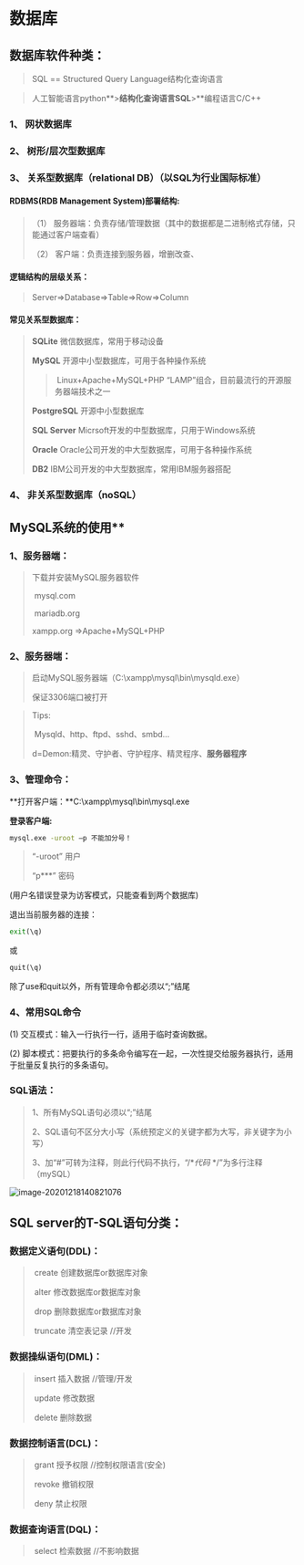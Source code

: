 # 数据库

## 数据库软件种类：

> SQL == Structured Query Language结构化查询语言

> 人工智能语言python**>**结构化查询语言SQL**>**编程语言C/C++

### 1、 网状数据库

### 2、 树形/层次型数据库

### 3、 关系型数据库（relational DB）（以SQL为行业国际标准）

#### **RDBMS(RDB Management System)部署结构:**

>
> （1）  服务器端：负责存储/管理数据（其中的数据都是二进制格式存储，只能通过客户端查看）
>
> （2）  客户端：负责连接到服务器，增删改查、

#### **逻辑结构的层级关系：**

> Server=>Database=>Table=>Row=>Column

#### **常见关系型数据库：**

>**SQLite**			微信数据库，常用于移动设备
>
>**MySQL**			开源中小型数据库，可用于各种操作系统
>
>> ​				Linux+Apache+MySQL+PHP
>> ​	“LAMP”组合，目前最流行的开源服务器端技术之一
>
>**PostgreSQL**	开源中小型数据库
>
>**SQL Server**	Micrsoft开发的中型数据库，只用于Windows系统
>
>**Oracle**			Oracle公司开发的中大型数据库，可用于各种操作系统
>
>**DB2**				IBM公司开发的中大型数据库，常用IBM服务器搭配

### 4、 非关系型数据库（noSQL）

## MySQL系统的使用**

### 1、服务器端：

> 下载并安装MySQL服务器软件
>
> ​	 mysql.com
>
> ​	 mariadb.org
>
>  	xampp.org =>Apache+MySQL+PHP

### 2、服务器端：

>启动MySQL服务器端（C:\xampp\mysql\bin\mysqld.exe）
>
>保证3306端口被打开

> Tips:
>
> ​	Mysqld、http、ftpd、sshd、smbd…
>
> d=Demon:精灵、守护者、守护程序、精灵程序、**服务器程序**

### 3、管理命令：

**打开客户端：**C:\xampp\mysql\bin\mysql.exe

**登录客户端:**

```cmd
mysql.exe -uroot –p 不能加分号！
```

> “-uroot”	用户 
>
> “p***”	密码

(用户名错误登录为访客模式，只能查看到两个数据库)

退出当前服务器的连接：

```cmd
exit(\q)
```

或

```cmd
quit(\q)
```

除了use和quit以外，所有管理命令都必须以“;”结尾

### 4、常用SQL命令

  (1) 交互模式：输入一行执行一行，适用于临时查询数据。

  (2) 脚本模式：把要执行的多条命令编写在一起，一次性提交给服务器执行，适用于批量反复执行的多条语句。

### SQL语法：

> 1、所有MySQL语句必须以“;”结尾
>
> 2、SQL语句不区分大小写（系统预定义的关键字都为大写，非关键字为小写）
>
> 3、加“#”可转为注释，则此行代码不执行，“/**代码* */”为多行注释（mySQL）

![image-20201218140821076](C:\Users\NPC\AppData\Roaming\Typora\typora-user-images\image-20201218140821076.png)     

## SQL server的T-SQL语句分类：

###   数据定义语句(DDL)：

> ​	create		创建数据库or数据库对象
>
> ​	alter			修改数据库or数据库对象
>
> ​	drop			删除数据库or数据库对象
>
> ​	truncate		清空表记录	 //开发

###   数据操纵语句(DML)：

>​	insert 		插入数据     //管理/开发
>
>​	update		修改数据
>
>​	delete		删除数据

###   数据控制语言(DCL)：

> ​	grant 		授予权限  	//控制权限语言(安全) 
>
> ​	revoke 	撤销权限
>
> ​	deny 		禁止权限

###   数据查询语言(DQL)：

> ​	select		检索数据 	 //不影响数据

 